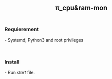 <p align="center">
	<h2 align="center"> &pi;_cpu&amp;ram-mon<br><br> </h2>
</p>
<p>
<h3>Requierement</h3>
<p> - Systemd, Python3 and root privileges</p><br>
<h3>Install</h3>
<p> - Run <i>start</i> file.
</p>
